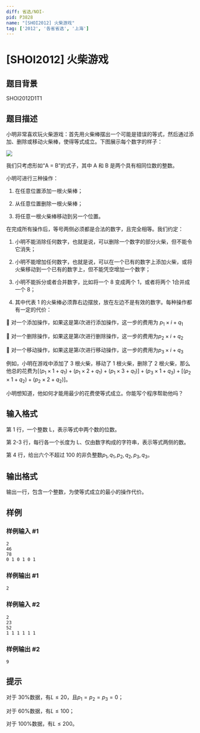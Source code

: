 ```yaml
---
diff: 省选/NOI-
pid: P3828
name: "[SHOI2012] 火柴游戏"
tag: ['2012', '各省省选', '上海']
---
```

# [SHOI2012] 火柴游戏
## 题目背景

SHOI2012D1T1

## 题目描述

小明非常喜欢玩火柴游戏：首先用火柴棒摆出一个可能是错误的等式，然后通过添加、删除或移动火柴棒，使得等式成立。下图展示每个数字的样子：

 ![](https://cdn.luogu.com.cn/upload/pic/6548.png) 

我们只考虑形如“A = B”的式子，其中 A 和 B 是两个具有相同位数的整数。

小明可进行三种操作：

1. 在任意位置添加一根火柴棒；

2. 从任意位置删除一根火柴棒；

3. 将任意一根火柴棒移动到另一个位置。

在完成所有操作后，等号两侧必须都是合法的数字，且完全相等。我们约定：

1. 小明不能消除任何数字，也就是说，可以删除一个数字的部分火柴，但不能令它消失；

2. 小明不能增加任何数字，也就是说，可以在一个已有的数字上添加火柴，或将火柴移动到一个已有的数字上，但不能凭空增加一个数字；

3. 小明不能拆分或者合并数字，比如将一个 8 变成两个 1，或者将两个 1合并成一个 8；

4. 其中代表 1 的火柴棒必须靠右边摆放，放在左边不是有效的数字。每种操作都有一定的代价：

 对一个添加操作，如果这是第$i$次进行添加操作，这一步的费用为 $p_1\times i+q_1$

 对一个删除操作，如果这是第$i$次进行删除操作，这一步的费用为$p_2\times i+q_2$

 对一个移动操作，如果这是第$i$次进行移动操作，这一步的费用为$p_3\times i+q_3$

例如，小明在游戏中添加了 3 根火柴，移动了 1 根火柴，删除了 2 根火柴，那么他总的花费为$[(p_1\times 1+q_1)+(p_1\times 2+q_1)+(p_1\times 3+q_1)]+(p_3\times 1+q_3)+[(p_2\times 1+q_2 )+(p_2\times 2+q_2)]$。

小明想知道，他如何才能用最少的花费使等式成立。你能写个程序帮助他吗？

## 输入格式

第 1 行，一个整数 L，表示等式中两个数的位数。

第 2-3 行，每行各一个长度为 L、仅由数字构成的字符串，表示等式两侧的数。

第 4 行，给出六个不超过 100 的非负整数$p_1,q_1,p_2,q_2,p_3,q_3$。

## 输出格式

输出一行，包含一个整数，为使等式成立的最小的操作代价。

## 样例

### 样例输入 #1
```
2
46
78
0 1 0 1 0 1
```
### 样例输出 #1
```
2
```
### 样例输入 #2
```
2
23
52
1 1 1 1 1 1
```
### 样例输出 #2
```
9
```
## 提示

对于 30%数据，有$L\le 20$，且$p_1 = p_2 = p_3 = 0$；

对于 60%数据，有$L\le 100$；

对于 100%数据，有$L\le 200$。

